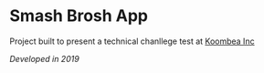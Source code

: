 # Smash Brosh App

Project built to present a technical chanllege test at [Koombea Inc](https://www.koombea.com/)

*Developed in 2019*
